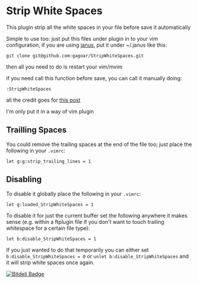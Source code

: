 Strip White Spaces
=

This plugin strip all the white spaces in your file before save it automatically

Simple to use too: just put this files under plugin in to your vim configuration,
if you are using [janus](https://github.com/carlhuda/janus), put it under ~/.janus like this:

    git clone git@github.com:gagoar/StripWhiteSpaces.git

then all you need to do is restart your vim/mvim

if you need call this function before save, you can call it manually doing:

    :StripWhiteSpaces

all the credit goes for [this post](http://stackoverflow.com/questions/356126/how-can-you-automatically-remove-trailing-whitespace-in-vim/1618401#1618401)

I'm only put it in a way of vim plugin

Trailling Spaces
-

You could remove the trailing spaces at the end of the file too; just place the following in your `.vimrc`:

    let g:g:strip_trailing_lines = 1

Disabling
-

To disable it globally place the following in your `.vimrc`:

    let g:loaded_StripWhiteSpaces = 1

To disable it for just the current buffer set the following anywhere it makes sense (e.g. within a ftplugin file if you don't want to touch trailing whitespace for a certain file type):

    let b:disable_StripWhiteSpaces = 1

If you just wanted to do that temporarily you can either set `b:disable_StripWhiteSpaces = 0` or `unlet b:disable_StripWhiteSpaces` and it will strip white spaces once again.


[![Bitdeli Badge](https://d2weczhvl823v0.cloudfront.net/gagoar/stripwhitespaces/trend.png)](https://bitdeli.com/free "Bitdeli Badge")

